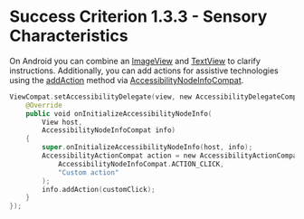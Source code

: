 # Success Criterion 1.3.3 - Sensory Characteristics

On Android you can combine an [ImageView](https://developer.android.com/reference/android/widget/ImageView) and [TextView](https://developer.android.com/reference/android/widget/TextView) to clarify instructions. Additionally, you can add actions for assistive technologies using the [addAction](https://developer.android.com/reference/kotlin/androidx/core/view/accessibility/AccessibilityNodeInfoCompat#addAction(androidx.core.view.accessibility.AccessibilityNodeInfoCompat.AccessibilityActionCompat)) method via [AccessibilityNodeInfoCompat](https://developer.android.com/reference/androidx/core/view/accessibility/AccessibilityNodeInfoCompat).

```kotlin
ViewCompat.setAccessibilityDelegate(view, new AccessibilityDelegateCompat() {
    @Override
    public void onInitializeAccessibilityNodeInfo(
        View host,
        AccessibilityNodeInfoCompat info)
    {
        super.onInitializeAccessibilityNodeInfo(host, info);
        AccessibilityActionCompat action = new AccessibilityActionCompat(
            AccessibilityNodeInfoCompat.ACTION_CLICK,
            "Custom action"
        );
        info.addAction(customClick);
    }
});
```

